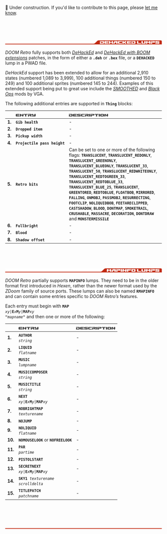 <br>

🚧 Under construction. If you'd like to contribute to this page, please [let me know](mailto:brad@doomretro.com).

<br>
<br>
<br>

<a name="DEHACKED-LUMPS"></a>
![](https://github.com/bradharding/www.doomretro.com/blob/master/wiki/dehacked-lumps.png?raw=true)

*DOOM Retro* fully supports both [*DeHackEd*](https://doomwiki.org/wiki/DeHackEd) and [*DeHackEd with BOOM extensions*](http://doomwiki.org/wiki/BEX) patches, in the form of either a <code><b>.deh</b></code> or <code><b>.bex</b></code> file, or a <code><b>DEHACKED</b></code> lump in a PWAD file.

*DeHackEd* support has been extended to allow for an additional 2,910 states (numbered 1,089 to 3,999), 100 additional things (numbered 150 to 249) and 100 additional sprites (numbered 145 to 244). Examples of this extended support being put to great use include the [*SMOOTHED*](https://www.doomworld.com/forum/topic/85991/) and [*Black Ops*](https://www.doomworld.com/forum/topic/84859/) mods by VGA.

The following additional entries are supported in <code><b>Thing</b></code> blocks:

&nbsp; | ![](https://github.com/bradharding/www.doomretro.com/blob/master/wiki/entry.png?raw=true) | ![](https://github.com/bradharding/www.doomretro.com/blob/master/wiki/description.png?raw=true)
:--- | :--- | :---
<b>1.</b> | <code><b>Gib&nbsp;health</b></code> | -
<b>2.</b> | <code><b>Dropped&nbsp;item</b></code> | -
<b>3.</b> | <code><b>Pickup&nbsp;width</b></code> | -
<b>4.</b> | <code><b>Projectile&nbsp;pass&nbsp;height</b></code> | -
<b>5.</b> | <code><b>Retro&nbsp;bits</b></code> | Can be set to one or more of the following flags: <code><b>TRANSLUCENT</b></code>, <code><b>TRANSLUCENT_REDONLY</b></code>, <code><b>TRANSLUCENT_GREENONLY</b></code>, <code><b>TRANSLUCENT_BLUEONLY</b></code>, <code><b>TRANSLUCENT_33</b></code>, <code><b>TRANSLUCENT_50</b></code>, <code><b>TRANSLUCENT_REDWHITEONLY</b></code>, <code><b>TRANSLUCENT_REDTOGREEN_33</b></code>, <code><b>TRANSLUCENT_REDTOBLUE_33</b></code>, <code><b>TRANSLUCENT_BLUE_25</b></code>, <code><b>TRANSLUCENT</b></code>, <code><b>GREENTORED</b></code>, <code><b>REDTOBLUE</b></code>, <code><b>FLOATBOB</b></code>, <code><b>MIRRORED</b></code>, <code><b>FALLING</b></code>, <code><b>ONMOBJ</b></code>, <code><b>PASSMOBJ</b></code>, <code><b>RESURRECTING</b></code>, <code><b>FOOTCLIP</b></code>, <code><b>NOLIQUIDBOB</b></code>, <code><b>FEETARECLIPPED</b></code>, <code><b>CASTSHADOW</b></code>, <code><b>BLOOD</b></code>, <code><b>DONTMAP</b></code>, <code><b>SMOKETRAIL</b></code>, <code><b>CRUSHABLE</b></code>, <code><b>MASSACRE</b></code>, <code><b>DECORATION</b></code>, <code><b>DONTDRAW</b></code> and <code><b>MONSTERMISSILE</b></code>
<b>6.</b> | <code><b>Fullbright</b></code> | -
<b>7.</b> | <code><b>Blood</b></code> | -
<b>8.</b> | <code><b>Shadow&nbsp;offset</b></code> | -

<br>
<br>
<br>

<a name="MAPINFO-LUMPS"></a>
![](https://github.com/bradharding/www.doomretro.com/blob/master/wiki/mapinfo-lumps.png?raw=true)

*DOOM Retro* partially supports <code><b>MAPINFO</b></code> lumps. They need to be in the older format first introduced in *Hexen*, rather than the newer format used by the *ZDoom* family of source ports. These lumps can also be named <code><b>RMAPINFO</b></code> and can contain some entries specific to *DOOM Retro’s* features.

Each entry must begin with <code><b>MAP</b> <i>xy</i>|<b>E</b><i>x</i><b>M</b><i>y</i>|<b>MAP</b><i>xy</i> <b>"</b><i>mapname</i><b>"</b></code> and then one or more of the following:

&nbsp; | ![](https://github.com/bradharding/www.doomretro.com/blob/master/wiki/entry.png?raw=true) | ![](https://github.com/bradharding/www.doomretro.com/blob/master/wiki/description.png?raw=true)
:--- | :--- | :---
<b>1.</b> | <code><b>AUTHOR</b> <i>string</i></code> | -
<b>2.</b> | <code><b>LIQUID</b> <i>flatname</i></code> | -
<b>3.</b> | <code><b>MUSIC</b> <i>lumpname</i></code> | -
<b>4.</b> | <code><b>MUSICCOMPOSER</b> <i>string</i></code> | -
<b>5.</b> | <code><b>MUSICTITLE</b> <i>string</i></code> | -
<b>6.</b> | <code><b>NEXT</b> <i>xy</i>&#124;<b>E</b><i>x</i><b>M</b><i>y</i>&#124;<b>MAP</b><i>xy</i></code> | -
<b>7.</b> | <code><b>NOBRIGHTMAP</b> <i>texturename</i></code> | -
<b>8.</b> | <code><b>NOJUMP</b></code> | -
<b>9.</b> | <code><b>NOLIQUID</b> <i>flatname</i></code> | -
<b>10.</b> | <code><b>NOMOUSELOOK</b></code> or <code><b>NOFREELOOK</b></code> | -
<b>11.</b> | <code><b>PAR</b> <i>partime</i></code> | -
<b>12.</b> | <code><b>PISTOLSTART</b></code> | -
<b>13.</b> | <code><b>SECRETNEXT</b> <i>xy</i>&#124;<b>E</b><i>x</i><b>M</b><i>y</i>&#124;<b>MAP</b><i>xy</i></code> | -
<b>14.</b> | <code><b>SKY1</b> <i>texturename</i> <i>scrolldelta</i></code> | -
<b>15.</b> | <code><b>TITLEPATCH</b> <i>patchname</i></code> | -

<br>
<br>
<br>

![](https://github.com/bradharding/www.doomretro.com/blob/master/wiki/bigdivider.png?raw=true)
